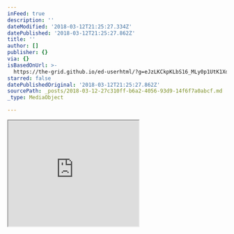 ```yaml
---
inFeed: true
description: ''
dateModified: '2018-03-12T21:25:27.334Z'
datePublished: '2018-03-12T21:25:27.862Z'
title: ''
author: []
publisher: {}
via: {}
isBasedOnUrl: >-
  https://the-grid.github.io/ed-userhtml/?g=eJzLKCkpKLbS16_MLy0p1UtK1XdKNDP2z8lMKQ1N5gIAnX4KAQ
starred: false
datePublishedOriginal: '2018-03-12T21:25:27.862Z'
sourcePath: _posts/2018-03-12-27c310ff-b6a2-4056-93d9-14f6f7a0abcf.md
_type: MediaObject

---
```

<iframe src="https://the-grid.github.io/ed-userhtml/?g=eJzLKCkpKLbS16_MLy0p1UtK1XdKNDP2z8lMKQ1N5gIAnX4KAQ" height="244" style=""></iframe>